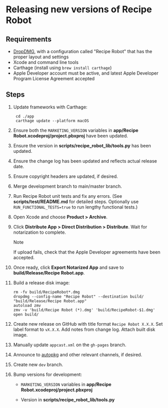 # Releasing new versions of Recipe Robot

## Requirements

- [DropDMG](https://c-command.com/dropdmg/), with a configuration called "Recipe Robot" that has the proper layout and settings
- Xcode and command line tools
- Carthage (install using `brew install carthage`)
- Apple Developer account must be active, and latest Apple Developer Program License Agreement accepted

## Steps

1. Update frameworks with Carthage:

        cd ./app
        carthage update --platform macOS

2. Ensure both the `MARKETING_VERSION` variables in __app/Recipe Robot.xcodeproj/project.pbxproj__ have been updated.

3. Ensure the version in __scripts/recipe_robot_lib/tools.py__ has been updated.

4. Ensure the change log has been updated and reflects actual release date.

5. Ensure copyright headers are updated, if desired.

6. Merge development branch to main/master branch.

7. Run Recipe Robot unit tests and fix any errors. (See __scripts/test/README.md__ for detailed steps. Optionally use `RUN_FUNCTIONAL_TESTS=true` to run lengthy functional tests.)

8. Open Xcode and choose __Product > Archive__.

9. Click __Distribute App > Direct Distribution > Distribute__. Wait for notarization to complete.

    > [!NOTE]
    > If upload fails, check that the Apple Developer agreements have been accepted.

10. Once ready, click __Export Notarized App__ and save to __build/Release/Recipe Robot.app__.

11. Build a release disk image:

        rm -fv build/RecipeRobot*.dmg
        dropdmg --config-name "Recipe Robot" --destination build/ "build/Release/Recipe Robot.app"
        autoload zmv
        zmv -v 'build/Recipe Robot (*).dmg' 'build/RecipeRobot-$1.dmg'
        open build/

12. Create new release on GitHub with title format `Recipe Robot X.X.X`. Set label format to `vX.X.X`. Add notes from change log. Attach built disk image.

13. Manually update `appcast.xml` on the `gh-pages` branch.

14. Announce to [autopkg](https://macadmins.slack.com/archives/C056155B4) and other relevant channels, if desired.

15. Create new `dev` branch.

16. Bump versions for development:

    - `MARKETING_VERSION` variables in __app/Recipe Robot.xcodeproj/project.pbxproj__

    - Version in __scripts/recipe_robot_lib/tools.py__
